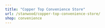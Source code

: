 ```yaml
---
title: "Copper Top Convenience Store"
url: /stanwood/copper-top-convenience-store/
shop: convenience
---
```

